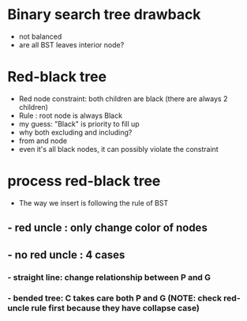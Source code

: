 # Binary search tree drawback

- not balanced
- are all BST leaves interior node?

# Red-black tree

- Red node constraint: both children are black (there are always 2 children)
- Rule : root node is always Black
- my guess: "Black" is priority to fill up
- why both excluding and including?
- from and node
- even it's all black nodes, it can possibly violate the constraint

# process red-black tree

- The way we insert is following the rule of BST

## - red uncle : only change color of nodes

## - no red uncle : 4 cases

### - straight line: change relationship between P and G

### - bended tree: C takes care both P and G (NOTE: check red-uncle rule first because they have collapse case)

